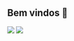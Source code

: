 ## Bem vindos 👋

![](https://media.tenor.com/FZuPdOJ9micAAAAi/frogcarspin-frog.gif)
![](https://media.tenor.com/vv6iC0dfM70AAAAi/donkey-kong-dance.gif)
